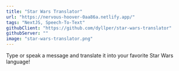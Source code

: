 ```yaml
---
title: "Star Wars Translator"
url: "https://nervous-hoover-0aa86a.netlify.app/"
tags: "NextJS, Speech-To-Text"
githubClient: "https://github.com/dyllper/star-wars-translator"
githubServer: ""
image: "star-wars-translator.png"
---
```


Type or speak a message and translate it into your favorite Star Wars language!